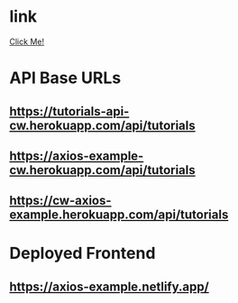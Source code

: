# link
[Click Me!](https://selman-react-axios-addtutorial.netlify.app/)



# API Base URLs

## https://tutorials-api-cw.herokuapp.com/api/tutorials

## https://axios-example-cw.herokuapp.com/api/tutorials

## https://cw-axios-example.herokuapp.com/api/tutorials

# Deployed Frontend

## https://axios-example.netlify.app/
